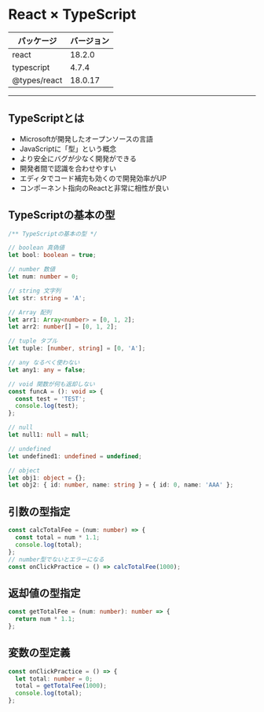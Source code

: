 # React × TypeScript

| パッケージ | バージョン |
| ----- | ----- |
| react | 18.2.0 |
| typescript | 4.7.4 |
| @types/react | 18.0.17 |

---

## TypeScriptとは
- Microsoftが開発したオープンソースの言語
- JavaScriptに「型」という概念
- より安全にバグが少なく開発ができる
- 開発者間で認識を合わせやすい
- エディタでコード補完も効くので開発効率がUP
- コンポーネント指向のReactと非常に相性が良い

## TypeScriptの基本の型
```ts
/** TypeScriptの基本の型 */

// boolean 真偽値
let bool: boolean = true;

// number 数値
let num: number = 0;

// string 文字列
let str: string = 'A';

// Array 配列
let arr1: Array<number> = [0, 1, 2];
let arr2: number[] = [0, 1, 2];

// tuple タプル
let tuple: [number, string] = [0, 'A'];

// any なるべく使わない
let any1: any = false;

// void 関数が何も返却しない
const funcA = (): void => {
  const test = 'TEST';
  console.log(test);
};

// null
let null1: null = null;

// undefined
let undefined1: undefined = undefined;

// object
let obj1: object = {};
let obj2: { id: number, name: string } = { id: 0, name: 'AAA' };
```

## 引数の型指定
```ts
const calcTotalFee = (num: number) => {
  const total = num * 1.1;
  console.log(total);
};
// number型でないとエラーになる
const onClickPractice = () => calcTotalFee(1000);
```

## 返却値の型指定
```ts
const getTotalFee = (num: number): number => {
  return num * 1.1;
};
```

## 変数の型定義
```ts
const onClickPractice = () => {
  let total: number = 0;
  total = getTotalFee(1000);
  console.log(total);
};
```
